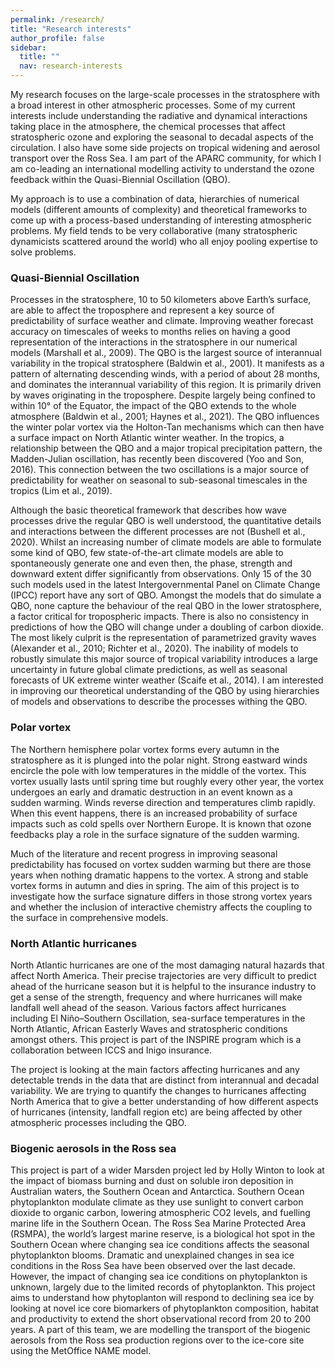 ```yaml
---
permalink: /research/
title: "Research interests"
author_profile: false
sidebar:
  title: ""
  nav: research-interests
---
```


My research focuses on the large-scale processes in the stratosphere with a broad interest in other atmospheric processes. Some of my current interests include understanding the radiative and dynamical interactions taking place in the atmosphere, the chemical processes that affect stratospheric ozone and exploring the seasonal to decadal aspects of the circulation. I also have some side projects on tropical widening and aerosol transport over the Ross Sea. I am part of the APARC community, for which I am co-leading an international modelling activity to understand the ozone feedback within the Quasi-Biennial Oscillation (QBO).

My approach is to use a combination of data, hierarchies of numerical models (different amounts of complexity) and theoretical frameworks to come up with a process-based understanding of interesting atmospheric problems. My field tends to be very collaborative (many stratospheric dynamicists scattered around the world) who all enjoy pooling expertise to solve problems.

### Quasi-Biennial Oscillation
Processes in the stratosphere, 10 to 50 kilometers above Earth’s surface, are able to affect the troposphere and represent a key source of predictability of surface weather and climate. Improving weather forecast accuracy on timescales of weeks to months relies on having a good representation of the interactions in the stratosphere in our numerical models (Marshall et al., 2009). The QBO is the largest source of interannual variability in the tropical stratosphere (Baldwin et al., 2001). It manifests as a pattern of alternating descending winds, with a period of about 28 months, and dominates the interannual variability of this region. It is primarily driven by waves originating in the troposphere. Despite largely being confined to within 10° of the Equator, the impact of the QBO extends to the whole atmosphere (Baldwin et al., 2001; Haynes et al., 2021). The QBO influences the winter polar vortex via the Holton-Tan mechanisms which can then have a surface impact on North Atlantic winter weather. In the tropics, a relationship between the QBO and a major tropical precipitation pattern, the Madden-Julian oscillation, has recently been discovered (Yoo and Son, 2016). This connection between the two oscillations is a major source of predictability for weather on seasonal to sub-seasonal timescales in the tropics (Lim et al., 2019). 

Although the basic theoretical framework that describes how wave processes drive the regular QBO is well understood, the quantitative details and interactions between the different processes are not (Bushell et al., 2020). Whilst an increasing number of climate models are able to formulate some kind of QBO, few state-of-the-art climate models are able to spontaneously generate one and even then, the phase, strength and downward extent differ significantly from observations. Only 15 of the 30 such models used in the latest Intergovernmental Panel on Climate Change (IPCC) report have any sort of QBO. Amongst the models that do simulate a QBO, none capture the behaviour of the real QBO in the lower stratosphere, a factor critical for tropospheric impacts. There is also no consistency in predictions of how the QBO will change under a doubling of carbon dioxide. The most likely culprit is the representation of parametrized gravity waves (Alexander et al., 2010; Richter et al., 2020). The inability of models to robustly simulate this major source of tropical variability introduces a large uncertainty in future global climate predictions, as well as seasonal forecasts of UK extreme winter weather (Scaife et al., 2014). I am interested in improving our theoretical understanding of the QBO by using hierarchies of models and observations to describe the processes withing the QBO.

### Polar vortex
The Northern hemisphere polar vortex forms every autumn in the stratosphere as it is plunged into the polar night. Strong eastward winds encircle the pole with low temperatures in the middle of the vortex. This vortex usually lasts until spring time but roughly every other year, the vortex undergoes an early and dramatic destruction in an event known as a sudden warming. Winds reverse direction and temperatures climb rapidly. When this event happens, there is an increased probability of surface impacts such as cold spells over Northern Europe. It is known that ozone feedbacks play a role in the surface signature of the sudden warming. 
 
Much of the literature and recent progress in improving seasonal predictability has focused on vortex sudden warming but there are those years when nothing dramatic happens to the vortex. A strong and stable vortex forms in autumn and dies in spring. The aim of this project is to investigate how the surface signature differs in those strong vortex years and whether the inclusion of interactive chemistry affects the coupling to the surface in comprehensive models.

### North Atlantic hurricanes
North Atlantic hurricanes are one of the most damaging natural hazards that affect North America. Their precise trajectories are very difficult to predict ahead of the hurricane season but it is helpful to the insurance industry to get a sense of the strength, frequency and where hurricanes will make landfall well ahead of the season. Various factors affect hurricanes including El Niño–Southern Oscillation, sea-surface temperatures in the North Atlantic, African Easterly Waves and stratospheric conditions amongst others. This project is part of the INSPIRE program which is a collaboration between ICCS and Inigo insurance.

The project is looking at the main factors affecting hurricanes and any detectable trends in the data that are distinct from interannual and decadal variability. We are trying to quantify the changes to hurricanes affecting North America that to give a better understanding of how different aspects of hurricanes (intensity, landfall region etc) are being affected by other atmospheric processes including the QBO.  

### Biogenic aerosols in the Ross sea
This project is part of a wider Marsden project led by Holly Winton to look at the impact of biomass burning and dust on soluble iron deposition in Australian waters, the Southern Ocean and Antarctica. Southern Ocean phytoplankton modulate climate as they use sunlight to convert carbon dioxide to organic carbon, lowering atmospheric CO2 levels, and fuelling marine life in the Southern Ocean. The Ross Sea Marine Protected Area (RSMPA), the world’s largest marine reserve, is a biological hot spot in the Southern Ocean where changing sea ice conditions affects the seasonal phytoplankton blooms. Dramatic and unexplained changes in sea ice conditions in the Ross Sea have been observed over the last decade. However, the impact of changing sea ice
conditions on phytoplankton is unknown, largely due to the limited records of phytoplankton. This project aims to understand how phytoplanton will respond to declining sea ice by looking at novel ice core biomarkers of phytoplankton composition, habitat and productivity to extend the short observational record from 20 to 200 years. A part of this team, we are modelling the transport of the biogenic aerosols from the Ross sea production regions over to the ice-core site using the MetOffice NAME model.


